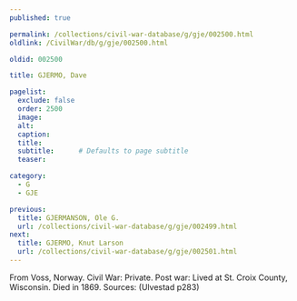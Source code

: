 ```yaml
---
published: true

permalink: /collections/civil-war-database/g/gje/002500.html
oldlink: /CivilWar/db/g/gje/002500.html

oldid: 002500

title: GJERMO, Dave

pagelist:
  exclude: false
  order: 2500
  image: 
  alt:
  caption:
  title:
  subtitle:      # Defaults to page subtitle
  teaser:

category: 
  - G 
  - GJE

previous:
  title: GJERMANSON, Ole G.
  url: /collections/civil-war-database/g/gje/002499.html  
next:
  title: GJERMO, Knut Larson
  url: /collections/civil-war-database/g/gje/002501.html   
---
```

From Voss, Norway. Civil War: Private. Post war: Lived at St. Croix County, Wisconsin. Died in 1869. Sources: (Ulvestad p283)